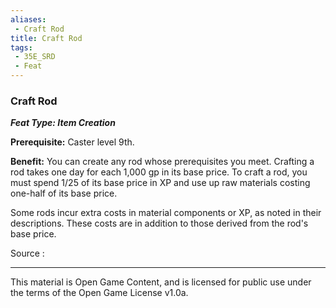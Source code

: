 ```yaml
---
aliases:
 - Craft Rod
title: Craft Rod
tags: 
 - 35E_SRD
 - Feat
---
```

### Craft Rod 
***Feat Type: Item Creation***

**Prerequisite:** Caster level 9th.

**Benefit:** You can create any rod whose prerequisites you meet.
Crafting a rod takes one day for each 1,000 gp in its base price. To
craft a rod, you must spend 1/25 of its base price in XP and use up raw
materials costing one-half of its base price.

Some rods incur extra costs in material components or XP, as noted in
their descriptions. These costs are in addition to those derived from
the rod's base price.


Source :



---



This material is Open Game Content, and is licensed for public use under the terms of the Open Game License v1.0a.


